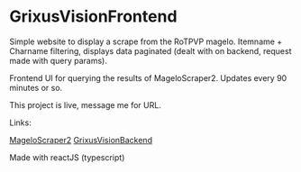 # GrixusVisionFrontend

Simple website to display a scrape from the RoTPVP magelo. Itemname + Charname filtering, displays data paginated (dealt with on backend, request made with query params).

Frontend UI for querying the results of MageloScraper2. Updates every 90 minutes or so.

This project is live, message me for URL.

Links:

[MageloScraper2](https://github.com/hikemalliday/MageloScraper2)
[GrixusVisionBackend](https://github.com/hikemalliday/GrixusVisionBackend)

Made with reactJS (typescript)


